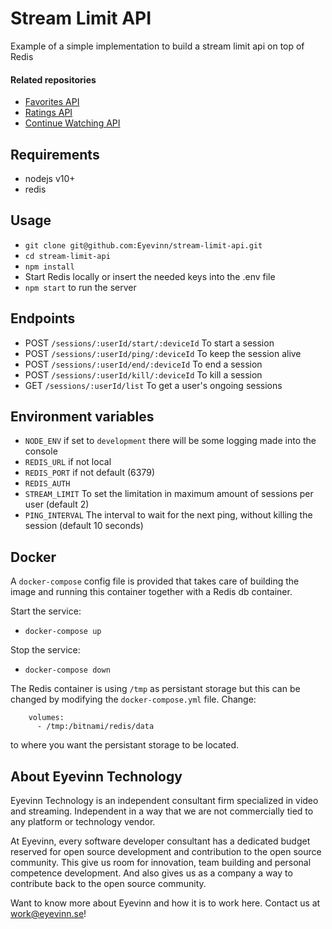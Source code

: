 # Stream Limit API

Example of a simple implementation to build a stream limit api on top of Redis

#### Related repositories

- [Favorites API](https://github.com/Eyevinn/favorites-api)
- [Ratings API](https://github.com/Eyevinn/ratings-api)
- [Continue Watching API](https://github.com/Eyevinn/continue-watching-api)

## Requirements

- nodejs v10+
- redis

## Usage
- `git clone git@github.com:Eyevinn/stream-limit-api.git`
- `cd stream-limit-api`
- `npm install`
- Start Redis locally or insert the needed keys into the .env file
- `npm start` to run the server

## Endpoints

- POST `/sessions/:userId/start/:deviceId` To start a session
- POST `/sessions/:userId/ping/:deviceId` To keep the session alive
- POST `/sessions/:userId/end/:deviceId` To end a session
- POST `/sessions/:userId/kill/:deviceId` To kill a session
- GET `/sessions/:userId/list` To get a user's ongoing sessions

## Environment variables

- `NODE_ENV` if set to `development` there will be some logging made into the console
- `REDIS_URL` if not local
- `REDIS_PORT` if not default (6379)
- `REDIS_AUTH`
- `STREAM_LIMIT` To set the limitation in maximum amount of sessions per user (default 2)
- `PING_INTERVAL` The interval to wait for the next ping, without killing the session (default 10 seconds)

## Docker

A `docker-compose` config file is provided that takes care of building the image and running this container together with a Redis db container.

Start the service:

- `docker-compose up`

Stop the service:

- `docker-compose down`

The Redis container is using `/tmp` as persistant storage but this can be changed by modifying the `docker-compose.yml` file. Change:

```
    volumes:
      - /tmp:/bitnami/redis/data
```

to where you want the persistant storage to be located.

## About Eyevinn Technology

Eyevinn Technology is an independent consultant firm specialized in video and streaming. Independent in a way that we are not commercially tied to any platform or technology vendor.

At Eyevinn, every software developer consultant has a dedicated budget reserved for open source development and contribution to the open source community. This give us room for innovation, team building and personal competence development. And also gives us as a company a way to contribute back to the open source community.

Want to know more about Eyevinn and how it is to work here. Contact us at work@eyevinn.se!
